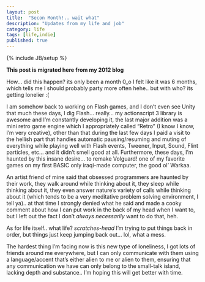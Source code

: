 ```yaml
---
layout: post
title:  "Secon Month!.. wait what"
description: "Updates from my life and job"
category: life
tags: [life,indie]
published: true
---
```


{% include JB/setup %}

**This post is migrated here from my 2012 blog**

How… did this happen? its only been a month 0_o I felt like it was 6 months, which tells me I should probably party more often hehe.. but with who? its getting lonelier :(

I am somehow back to working on Flash games, and I don’t even see Unity that much these days, I dig Flash… really… my actionscript 3 library is awesome and I’m constantly developing it, the last major addition was a mini retro game engine which I appropriately called “Retro” (I know I know, I’m very creative), other than that during the last few days I paid a visit to the hellish part that handles automatic pausing/resuming and muting of everything while playing well with Flash events, Tweener, Input, Sound, Flint particles, etc… and it didn’t smell good at all. Furthermore, these days, I’m haunted by this insane desire… to remake Volguard! one of my favorite games on my first BASIC only iraqi-made computer, the good ol’ Warkaa.

An artist friend of mine said that obsessed programmers are haunted by their work, they walk around while thinking about it, they sleep while thinking about it, they even answer nature’s variety of calls while thinking about it (which tends to be a very meditative problem solving environment, I tell ya).. at that time I strongly denied what he said and made a cooky comment about how I can put work in the back of my head when I want to, but I left out the fact I don’t _always_ _necessarily_ want to do that, heh.

As for life itself.. what life? *scratches-head* I’m trying to put things back in order, but things just keep jumping back out… lol, what a mess.  

The hardest thing I’m facing now is this new type of loneliness, I got lots of friends around me everywhere, but I can only communicate with them using a language/accent that’s either alien to me or alien to them, ensuring that any communication we have can only belong to the small-talk island, lacking depth and substance.. I’m hoping this will get better with time.
